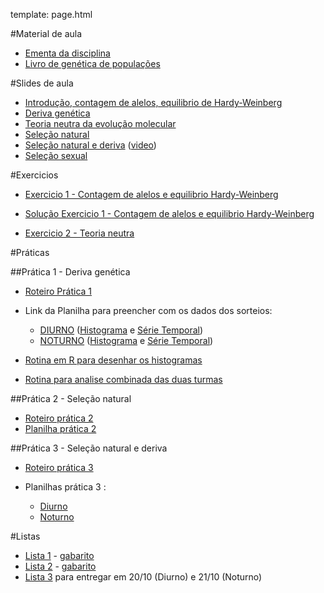 template: page.html

#Material de aula

- [Ementa da disciplina](/bio208/static/pdfs/ementa.pdf)
- [Livro de genética de populações](/bio208/static/pdfs/livro_paulo_otto.pdf)

#Slides de aula

- [Introdução, contagem de alelos, equilibrio de Hardy-Weinberg](/bio208/static/pdfs/aulas2014/2014-aula01-hwp.pdf)
- [Deriva genética](/bio208/static/pdfs/aulas2014/deriva_2014.pdf)
- [Teoria neutra da evolução molecular](/bio208/static/pdfs/aulas2014/deriva_neutralidade_2014.pdf)
- [Seleção natural](/bio208/static/pdfs/aulas2014/selecao_2014.pdf)
- [Seleção natural e deriva](/bio208/static/pdfs/aulas2014/integrando_processos.pdf) ([video](http://iptv.usp.br/portal/video.action?idItem=24406))
- [Seleção sexual](/bio208/static/pdfs/aulas2014/selecao_sexual.pdf) 

#Exercicios

- [Exercicio 1 - Contagem de alelos e equilibrio Hardy-Weinberg](/bio208/static/pdfs/exercicios2014/2014-exercicio1.pdf)
- [Solução Exercicio 1 - Contagem de alelos e equilibrio Hardy-Weinberg](/bio208/static/pdfs/exercicios2014/2014-Sol-exercicio1.pdf)

- [Exercicio 2 - Teoria neutra](/bio208/static/pdfs/exercicios2014/2014-exercicio2.pdf)

#Práticas

##Prática 1 - Deriva genética

- [Roteiro Prática 1](/bio208/static/pdfs/roteiros_listas/2014-roteiro-pratica1.pdf)
- Link da Planilha para preencher com os dados dos sorteios:

	- [DIURNO](https://docs.google.com/spreadsheets/d/1jZbxJzstOdgaNADw6n1ov4pKo0l0dAD1uEcefAlFplI/edit#gid=0) ([Histograma](/bio208/static/pdfs/roteiros_listas/2014-Hist-Diurno-pratica1.pdf) e [Série Temporal](/bio208/static/pdfs/roteiros_listas/2014-TS-Diurno-pratica1.pdf))
	- [NOTURNO](https://docs.google.com/spreadsheets/d/1Ohp7eJ9RQnDUsMamCgX_hvuPLSlQLAGrktFVR-p8VyI/edit#gid=0) ([Histograma](/bio208/static/pdfs/roteiros_listas/2014-Hist-Noturno-pratica1o.pdf) e [Série Temporal](/bio208/static/pdfs/roteiros_listas/2014-TS-Noturno-pratica1.pdf))

- [Rotina em R para desenhar os histogramas](/bio208/static/pdfs/roteiros_listas/2014-pratica1-hist.R)
- [Rotina para analise combinada das duas turmas](/bio208/static/pdfs/roteiros_listas/2014-analise-feijoes.R)

##Prática 2 - Seleção natural

- [Roteiro prática 2](/bio208/static/pdfs/roteiros_listas/2014-roteiro-pratica2.pdf)
- [Planilha prática 2](/bio208/static/pdfs/roteiros_listas/2014-planilha-pratica2.xlsx)

##Prática 3 - Seleção natural e deriva

- [Roteiro prática 3](/bio208/static/pdfs/roteiros_listas/2014-roteiro-pratica3.pdf)
- Planilhas prática 3 :

    - [Diurno](https://docs.google.com/spreadsheets/d/1xFXMwo76CAUCUe8ozyXeIliKd1TGkcc8eJ11mjQt0BA)
    - [Noturno](https://docs.google.com/spreadsheets/d/1eOEO5_rTXby6lbp0NSWk0OhCsZQ3bTmPo-Xk14dAO_8)

#Listas

- [Lista 1](/bio208/static/pdfs/roteiros_listas/2014-roteiro-pratica1.pdf) - [gabarito](/bio208/static/pdfs/roteiros_listas/lista1_gabarito.pdf)
- [Lista 2](/bio208/static/pdfs/roteiros_listas/lista2.pdf) - [gabarito](/bio208/static/pdfs/roteiros_listas/lista2_gabarito.pdf)
- [Lista 3](/bio208/static/pdfs/roteiros_listas/lista3.pdf) para entregar em 20/10 (Diurno) e 21/10 (Noturno)
